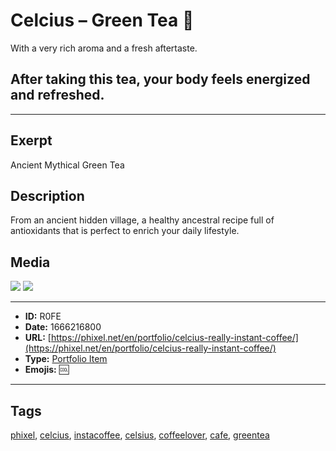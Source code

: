 # Celcius – Green Tea 🍵
With a very rich aroma and a fresh aftertaste.

## After taking this tea, your body feels energized and refreshed.


------------
## Exerpt
Ancient Mythical Green Tea
## Description
From an ancient hidden village, a healthy ancestral recipe full of antioxidants that is perfect to enrich your daily lifestyle.
## Media
<img src="media/greentea.webp">
<img src="media/greentea.webp">

------------
- **ID:** R0FE
- **Date:** 1666216800
- **URL:** [https://phixel.net/en/portfolio/celcius-really-instant-coffee/](https://phixel.net/en/portfolio/celcius-really-instant-coffee/)
- **Type:** [Portfolio Item](#portfolio-item)
- **Emojis:** 🆒

------------
## Tags
[phixel](#phixel), [celcius](#celcius), [instacoffee](#instacoffee), [celsius](#celsius), [coffeelover](#coffeelover), [cafe](#cafe), [greentea](#greentea)
